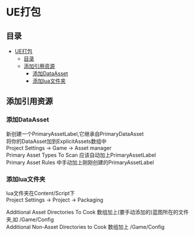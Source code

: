 # UE打包
## 目录
- [UE打包](#ue打包)
  - [目录](#目录)
  - [添加引用资源](#添加引用资源)
    - [添加DataAsset](#添加dataasset)
    - [添加lua文件夹](#添加lua文件夹)

## 添加引用资源
### 添加DataAsset  
新创建一个PrimaryAssetLabel,它继承自PrimaryDataAsset  
将你的DataAsset加到ExplicitAssets数组中  
Project Settings -> Game -> Asset manager  
Primary Asset Types To Scan 应该自动加上PrimaryAssetLabel  
Primary Asset Rules 中手动加上刚刚创建的PrimaryAssetLabel  

### 添加lua文件夹
lua文件夹在Content/Script下  
Project Settings -> Project -> Packaging  

Additional Asset Directories To Cook 数组加上(要手动添加的)蓝图所在的文件夹,如 /Game/Config  
Additional Non-Asset Directories to Cook 数组加上 /Game/Config  